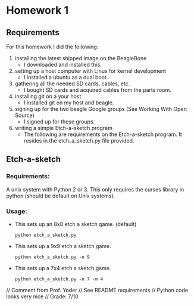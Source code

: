 # Homework 1

## Requirements
For this homework I did the following:
1. installing the latest shipped image on the BeagleBone
    - I downloaded and installed this.
2. setting up a host computer with Linux for kernel development
    - I installed a ubuntu as a dual boot.
3. gathering all the needed SD cards, cables, etc.
    - I bought SD cards and acquired cables from the parts room.
4. installing git on a your host
    - I installed git on my host and beagle.
5. signing up for the two beagle Google groups (See Working With Open Source)
    - I signed up for these groups.
6. writing a simple Etch-a-sketch program
    - The following are requirements on the Etch-a-sketch program. It resides in the etch_a_sketch.py file provided.

## Etch-a-sketch

### Requirements:
A unix system with Python 2 or 3. This only requires the curses library in python (should be default on Unix systems).

### Usage:

- This sets up an 8x8 etch a sketch game. (default)

    `python etch_a_sketch.py`

- This sets up a 9x9 etch a sketch game.

    `python etch_a_sketch.py -n 9`

- This sets up a 7x4 etch a sketch game.

    `python etch_a_sketch.py -n 7 -m 4`

// Comment from Prof. Yoder
// See README requirements
// Python code looks very nice
// Grade:  7/10

